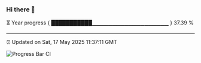 ### Hi there 👋

⏳ Year progress { ███████████▁▁▁▁▁▁▁▁▁▁▁▁▁▁▁▁▁▁▁ } 37.39 %

---

⏰ Updated on Sat, 17 May 2025 11:37:11 GMT

![Progress Bar CI](https://github.com/IshwaranRudhara/GIT-ACTION/workflows/Progress%20Bar%20CI/badge.svg)
